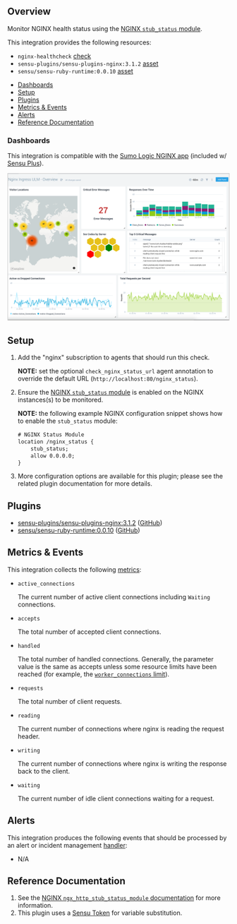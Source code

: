 ## Overview

<!-- Sensu Integration description; supports markdown -->

Monitor NGINX health status using the [NGINX `stub_status` module][nginx_stub_status].

<!-- Provide a high level overview of the integration contents (e.g. checks, filters, mutators, handlers, assets, etc) -->

This integration provides the following resources:

* `nginx-healthcheck` [check]
* `sensu-plugins/sensu-plugins-nginx:3.1.2` [asset]
* `sensu/sensu-ruby-runtime:0.0.10` [asset]

<!-- Integration TOC (do not modify) -->
- [Dashboards](#dashboards)
- [Setup](#setup)
- [Plugins](#plugins)
- [Metrics & Events](#metrics--events)
- [Alerts](#alerts)
- [Reference Documentation](#reference-documentation)

### Dashboards

<!-- List of supported dashboards w/ screenshots (supports png, jpeg, and gif images; relative paths only; e.g. `![](img/dashboard-1.png)` )-->

This integration is compatible with the [Sumo Logic NGINX app][sumologic-nginx-app] (included w/ [Sensu Plus][sensu-plus]).

![](img/nginx-ulm-overview.png)

## Setup

<!-- Sensu Integration setup instructions, including Sensu agent configuration and external component configuration -->
<!-- EXAMPLE: what configuration (if any) is required in a third-party service to enable monitoring? -->

1. Add the "nginx" subscription to agents that should run this check.

   **NOTE:** set the optional `check_nginx_status_url` agent annotation to override the default URL (`http://localhost:80/nginx_status`).

2. Ensure the [NGINX `stub_status` module][nginx_stub_status] is enabled on the NGINX instances(s) to be monitored.

   **NOTE:** the following example NGINX configuration snippet shows how to enable the `stub_status` module:

   ```
   # NGINX Status Module
   location /nginx_status {
       stub_status;
       allow 0.0.0.0;
   }
   ```

3. More configuration options are available for this plugin; please see the related plugin documentation for more details.

## Plugins

<!-- Links to any Sensu Integration dependencies (i.e. Sensu Plugins) -->

- [sensu-plugins/sensu-plugins-nginx:3.1.2][sensu-plugins-nginx-bonsai] ([GitHub][sensu-plugins-nginx-github])
- [sensu/sensu-ruby-runtime:0.0.10][sensu-ruby-runtime-github] ([GitHub][sensu-ruby-runtime-github])

## Metrics & Events

<!-- List of all metrics or events collected by this integration. -->

This integration collects the following [metrics]:

* `active_connections`

  The current number of active client connections including `Waiting` connections.

* `accepts`

  The total number of accepted client connections.

* `handled`

  The total number of handled connections.
  Generally, the parameter value is the same as accepts unless some resource limits have been reached (for example, the [`worker_connections` limit][worker_connections_limit]).

* `requests`

  The total number of client requests.

* `reading`

  The current number of connections where nginx is reading the request header.

* `writing`

  The current number of connections where nginx is writing the response back to the client.

* `waiting`

  The current number of idle client connections waiting for a request.

## Alerts

<!-- List of all alerts generated by this integration. -->

This integration produces the following events that should be processed by an alert or incident management [handler]:

* N/A

## Reference Documentation

<!-- Please provide links to any relevant reference documentation to help users learn more and/or troubleshoot this integration. -->

1. See the [NGINX `ngx_http_stub_status_module` documentation][nginx_stub_status] for more information.
1. This plugin uses a [Sensu Token][tokens] for variable substitution.

<!-- Links -->
[check]: https://docs.sensu.io/sensu-go/latest/observability-pipeline/observe-schedule/checks/
[asset]: https://docs.sensu.io/sensu-go/latest/plugins/assets/
[subscription]: https://docs.sensu.io/sensu-go/latest/observability-pipeline/observe-schedule/subscriptions/
[agents]: https://docs.sensu.io/sensu-go/latest/observability-pipeline/observe-schedule/agent/
[annotation]: https://docs.sensu.io/sensu-go/latest/observability-pipeline/observe-schedule/agent/#general-configuration-flags
[plugins]: https://docs.sensu.io/sensu-go/latest/plugins/
[metrics]: https://docs.sensu.io/sensu-go/latest/observability-pipeline/observe-schedule/metrics/
[handler]: https://docs.sensu.io/sensu-go/latest/observability-pipeline/observe-process/handlers/
[tokens]: https://docs.sensu.io/sensu-go/latest/observability-pipeline/observe-schedule/tokens/
[sumologic-nginx-app]: https://www.sumologic.com/application/nginx/
[sensu-plus]: https://sensu.io/features/analytics
[nginx_stub_status]: https://nginx.org/en/docs/http/ngx_http_stub_status_module.html
[sensu-plugins-nginx-bonsai]: https://bonsai.sensu.io/assets/sensu-plugins/sensu-plugins-nginx
[sensu-plugins-nginx-github]: https://github.com/sensu-plugins/sensu-plugins-nginx
[sensu-ruby-runtime-bonsai]: https://bonsai.sensu.io/assets/sensu/sensu-ruby-runtime
[sensu-ruby-runtime-github]: https://github.com/sensu/sensu-ruby-runtime
[worker_connections_limit]: https://nginx.org/en/docs/ngx_core_module.html#worker_connections